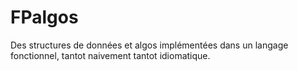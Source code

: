 # FPalgos
Des structures de données et algos implémentées dans un langage fonctionnel, tantot naivement tantot idiomatique.
